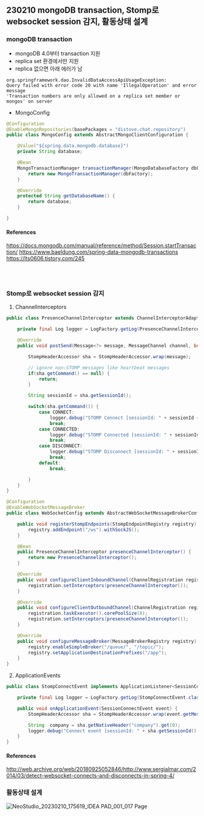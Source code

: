 ## 230210 mongoDB transaction, Stomp로 websocket session 감지, 활동상태 설계

### mongoDB transaction

- mongoDB 4.0부터 transaction 지원
- replica set 환경에서만 지원
- replica 없으면 아래 에러가 남

```
org.springframework.dao.InvalidDataAccessApiUsageException:
Query failed with error code 20 with name 'IllegalOperation' and error message
'Transaction numbers are only allowed on a replica set member or mongos' on server
```

- MongoConfig

```java
@Configuration
@EnableMongoRepositories(basePackages = "distove.chat.repository")
public class MongoConfig extends AbstractMongoClientConfiguration {

    @Value("${spring.data.mongodb.database}")
    private String database;

    @Bean
    MongoTransactionManager transactionManager(MongoDatabaseFactory dbFactory){
        return new MongoTransactionManager(dbFactory);
    }

    @Override
    protected String getDatabaseName() {
        return database;
    }

}
```

#### References

https://docs.mongodb.com/manual/reference/method/Session.startTransaction/
https://www.baeldung.com/spring-data-mongodb-transactions
https://lts0606.tistory.com/245

<br>
<br>

### Stomp로 websocket session 감지

1. ChannelInterceptors

```java
public class PresenceChannelInterceptor extends ChannelInterceptorAdapter {

	private final Log logger = LogFactory.getLog(PresenceChannelInterceptor.class);

	@Override
	public void postSend(Message<?> message, MessageChannel channel, boolean sent) {

		StompHeaderAccessor sha = StompHeaderAccessor.wrap(message);

		// ignore non-STOMP messages like heartbeat messages
		if(sha.getCommand() == null) {
			return;
		}

		String sessionId = sha.getSessionId();

		switch(sha.getCommand()) {
			case CONNECT:
				logger.debug("STOMP Connect [sessionId: " + sessionId + "]");
				break;
			case CONNECTED:
				logger.debug("STOMP Connected [sessionId: " + sessionId + "]");
				break;
			case DISCONNECT:
				logger.debug("STOMP Disconnect [sessionId: " + sessionId + "]");
				break;
			default:
				break;

		}
	}
}
```

```java
@Configuration
@EnableWebSocketMessageBroker
public class WebSocketConfig extends AbstractWebSocketMessageBrokerConfigurer {

	public void registerStompEndpoints(StompEndpointRegistry registry) {
		registry.addEndpoint("/ws").withSockJS();
	}

	@Bean
	public PresenceChannelInterceptor presenceChannelInterceptor() {
		return new PresenceChannelInterceptor();
	}

	@Override
	public void configureClientInboundChannel(ChannelRegistration registration) {
		registration.setInterceptors(presenceChannelInterceptor());
	}

	@Override
	public void configureClientOutboundChannel(ChannelRegistration registration) {
		registration.taskExecutor().corePoolSize(8);
		registration.setInterceptors(presenceChannelInterceptor());
	}

	@Override
	public void configureMessageBroker(MessageBrokerRegistry registry) {
		registry.enableSimpleBroker("/queue/", "/topic/");
		registry.setApplicationDestinationPrefixes("/app");
	}
}

```

2. ApplicationEvents

```java
public class StompConnectEvent implements ApplicationListener<SessionConnectEvent> {

	private final Log logger = LogFactory.getLog(StompConnectEvent.class);

	public void onApplicationEvent(SessionConnectEvent event) {
		StompHeaderAccessor sha = StompHeaderAccessor.wrap(event.getMessage());

		String  company = sha.getNativeHeader("company").get(0);
		logger.debug("Connect event [sessionId: " + sha.getSessionId() +"; company: "+ company + " ]");
	}
}
```

#### References

http://web.archive.org/web/20180925052846/http://www.sergialmar.com/2014/03/detect-websocket-connects-and-disconnects-in-spring-4/

### 활동상태 설계

![NeoStudio_20230210_175619_IDEA PAD_001_017 Page](https://user-images.githubusercontent.com/61377122/218048165-b85380e2-e41f-4d2d-b735-0a3815dd3822.png)
